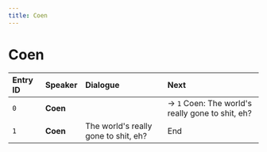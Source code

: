 ```yaml
---
title: Coen
---
```


# Coen


| Entry ID | Speaker | Dialogue | Next |
| :------- | :------ | :------- | :------------ |
| `0` | **Coen** |  | → `1` Coen: The world's really gone to shit, eh? |
| `1` | **Coen** | The world's really gone to shit, eh? | End |
